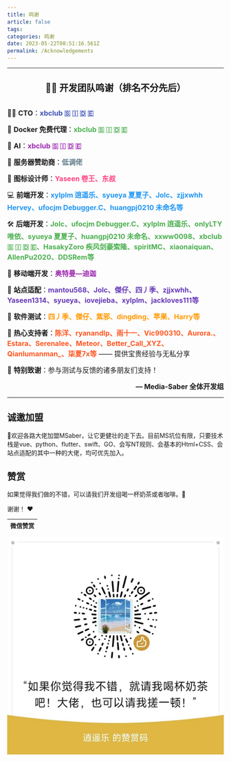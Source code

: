 ```yaml
---
title: 鸣谢
article: false
tags:
categories: 鸣谢
date: 2023-05-22T08:51:16.561Z
permalink: /Acknowledgements
---
```


---

<div align="center">

## 🧑‍💻 开发团队鸣谢（排名不分先后）

<div style="text-align: left; display: inline-block;">

<span style="font-size: 16px;">👨‍💼 **CTO**：<span style="color: #3f51b5; font-weight: bold;">xbclub 🇸 🇮 🇩 🇪</span></span><br>

<span style="font-size: 16px;">🐋 **Docker 免费代理**：<span style="color: #4caf50; font-weight: bold;">xbclub 🇸 🇮 🇩 🇪</span></span><br>

<span style="font-size: 16px;">🤖 **AI**：<span style="color: #9c27b0; font-weight: bold;">xbclub 🇸 🇮 🇩 🇪</span></span><br>

<span style="font-size: 16px;">💾 **服务器赞助商**：<span style="color: #607d8b; font-weight: bold;">低调佬</span></span><br>

<span style="font-size: 16px;">🎨 **图标设计师**：<span style="color: #ff4081; font-weight: bold;">Yaseen 卷王、东叔</span></span><br>

<span style="font-size: 16px;">💻 **前端开发**：<span style="color: #2196f3; font-weight: bold;">xylplm 逍遥乐、syueya 夏夏子、Jolc、zjjxwhh Hervey、ufocjm Debugger.C、huangpj0210 未命名等</span></span><br>

<span style="font-size: 16px;">🛠️ **后端开发**：<span style="color: #4caf50; font-weight: bold;">Jolc、ufocjm Debugger.C、xylplm 逍遥乐、onlyLTY 唯依、syueya 夏夏子、huangpj0210 未命名、xxww0098、xbclub 🇸 🇮 🇩 🇪、HasakyZoro 疾风剑豪索隆、spiritMC、xiaonaiquan、AllenPu2020、DDSRem等</span></span><br>

<span style="font-size: 16px;">📱 **移动端开发**：<span style="color: #9c27b0; font-weight: bold;">奥特曼—迪迦</span></span><br>

<span style="font-size: 16px;">🧩 **站点适配**：<span style="color: #673ab7; font-weight: bold;">mantou568、Jolc、傑仔、四丿季、zjjxwhh、Yaseen1314、syueya、iovejieba、xylplm、jackloves111等</span></span><br>

<span style="font-size: 16px;">🧪 **软件测试**：<span style="color: #ff9800; font-weight: bold;">四丿季、傑仔、紫邪、dingding、苹果、Harry等</span></span><br>


<span style="font-size: 16px;">🎉 **热心支持者**：<span style="color: #ff5722; font-weight: bold;">陈洋、ryanandlp、雨十一、Vic990310、Aurora.、Estara、Serenalee、Meteor、Better_Call_XYZ、Qianlumanman_、柒夏7x等</span> —— 提供宝贵经验与无私分享</span><br>

<span style="font-size: 16px;">🙏 **特别致谢**：参与测试与反馈的诸多朋友们支持！</span><br>

</div>

<div align="right">
  <span style="font-size: 16px; font-weight: bold;">— Media-Saber 全体开发组</span>
</div>

</div>

---

## 诚邀加盟

🎉欢迎各路大佬加盟MSaber，让它更健壮的走下去。目前MS坑位有限，只要技术栈是vue、python、flutter、swift、GO、会写NT规则、会基本的Html+CSS、会站点适配的其中一种的大佬，均可优先加入。


## 赞赏

如果觉得我们做的不错，可以请我们开发组喝一杯奶茶或者咖啡。:tea:

谢谢！ :heart:

<center>

|微信赞赏
| :---: |
![赞赏码](./images/dd_wechat.jpg)
</center>
